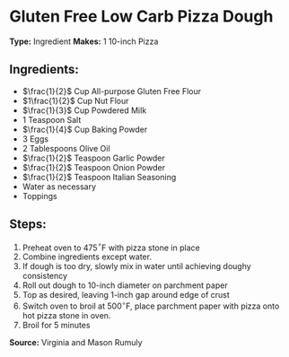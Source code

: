 # Gluten Free Low Carb Pizza Dough

**Type:** Ingredient
**Makes:** 1 10-inch Pizza

## Ingredients:
- $\frac{1}{2}$ Cup All-purpose Gluten Free Flour
- $1\frac{1}{2}$ Cup Nut Flour
- $\frac{1}{3}$ Cup Powdered Milk
- 1 Teaspoon Salt
- $\frac{1}{4}$ Cup Baking Powder
- 3 Eggs
- 2 Tablespoons Olive Oil
- $\frac{1}{2}$ Teaspoon Garlic Powder
- $\frac{1}{2}$ Teaspoon Onion Powder
- $\frac{1}{2}$ Teaspoon Italian Seasoning
- Water as necessary
- Toppings

## Steps:
1. Preheat oven to 475$^\circ$F with pizza stone in place
2. Combine ingredients except water.
3. If dough is too dry, slowly mix in water until achieving doughy consistency
4. Roll out dough to 10-inch diameter on parchment paper
5. Top as desired, leaving 1-inch gap around edge of crust
6. Switch oven to broil at 500$^\circ$F, place parchment paper with pizza onto hot pizza stone in oven.
7. Broil for 5 minutes

**Source:** Virginia and Mason Rumuly
